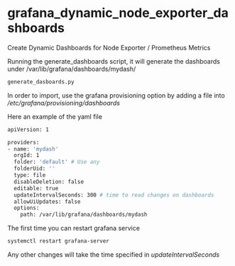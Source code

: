 # grafana_dynamic_node_exporter_dashboards
Create Dynamic Dashboards for Node Exporter / Prometheus Metrics

Running the generate_dashboards script, it will generate the dashboards under /var/lib/grafana/dashboards/mydash/ 

```bash
generate_dasboards.py
```

In order to import, use the grafana provisioning option by adding a file into */etc/grafana/provisioning/dashboards*

Here an example of the yaml file 

```bash 
apiVersion: 1

providers:
- name: 'mydash'
  orgId: 1
  folder: 'default' # Use any 
  folderUid: ''
  type: file
  disableDeletion: false
  editable: true
  updateIntervalSeconds: 300 # time to read changes on dashboards 
  allowUiUpdates: false
  options:
    path: /var/lib/grafana/dashboards/mydash
```

The first time you can restart grafana service 

```bash
systemctl restart grafana-server
```

Any other changes will take the time specified in *updateIntervalSeconds*
